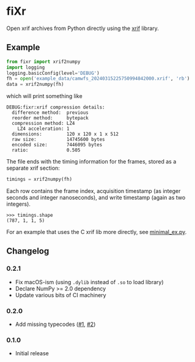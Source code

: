 # fiXr

Open xrif archives from Python directly using the [xrif](https://github.com/jaredmales/xrif) library.

## Example

```python
from fixr import xrif2numpy
import logging
logging.basicConfig(level='DEBUG')
fh = open('example_data/camwfs_20240315225750994842000.xrif', 'rb')
data = xrif2numpy(fh)
```
which will print something like

```
DEBUG:fixr:xrif compression details:
  difference method:  previous
  reorder method:     bytepack
  compression method: LZ4
    LZ4 acceleration: 1
  dimensions:         120 x 120 x 1 x 512
  raw size:           14745600 bytes
  encoded size:       7446095 bytes
  ratio:              0.505
```

The file ends with the timing information for the frames, stored as a separate xrif section:

```python
timings = xrif2numpy(fh)
```

Each row contains the frame index, acquisition timestamp (as integer seconds and integer nanoseconds), and write timestamp (again as two integers).

```
>>> timings.shape
(787, 1, 1, 5)
```

For an example that uses the C xrif lib more directly, see [minimal_ex.py](https://github.com/joseph-long/fixr/blob/main/minimal_ex.py).

## Changelog

### 0.2.1

 - Fix macOS-ism (using `.dylib` instead of `.so` to load library)
 - Declare NumPy >= 2.0 dependency
 - Update various bits of CI machinery

### 0.2.0

 - Add missing typecodes ([#1](https://github.com/joseph-long/fixr/issues/1), [#2](https://github.com/joseph-long/fixr/pull/2))

### 0.1.0

 - Initial release